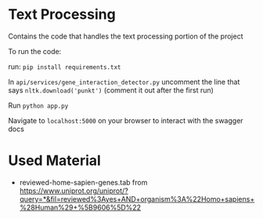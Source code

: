 # Text Processing
Contains the code that handles the text processing portion of the project

To run the code:

run: `pip install requirements.txt`

In `api/services/gene_interaction_detector.py` uncomment the line that says `nltk.download('punkt')` (comment it out after the first run)

Run `python app.py`

Navigate to `localhost:5000` on your browser to interact with the swagger docs


# Used Material
* reviewed-home-sapien-genes.tab from https://www.uniprot.org/uniprot/?query=*&fil=reviewed%3Ayes+AND+organism%3A%22Homo+sapiens+%28Human%29+%5B9606%5D%22